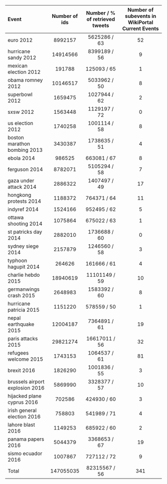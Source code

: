 | Event | Number of ids | Number / % of retrieved tweets | Number of subevents in WikiPortal Current Events |
| :---- | :--------------: | :----------------------------: | :----------------------------------------------: |
| euro 2012 | 8992157 | 5625286 / 63 | 52 |
| hurricane sandy 2012 | 14914566 | 8399189 / 56 | 9 |
| mexican election 2012 | 191788 | 125093 / 65 | 1 |
| obama romney 2012 | 10146517 | 5033962 / 50 | 8 |
| superbowl 2012 | 1659475 | 1027944 / 62 | 2 |
| sxsw 2012 | 1563448 | 1129197 / 72 | 0 |
| us election 2012 | 1740258 | 1001114 / 58 | 8 |
| boston marathon bombing 2013 | 3430387 | 1738635 / 51 | 4 |
| ebola 2014 | 986525 | 663081 / 67 | 8 |
| ferguson 2014 | 8782071 | 5105294 / 58 | 7 |
| gaza under attack 2014 | 2886322 | 1407497 / 49 | 17 |
| hongkong protests 2014 | 1188372 | 764371 / 64 | 11 |
| indyref 2014 | 1524166 | 952495 / 62 | 5 |
| ottawa shooting 2014 | 1075864 | 675022 / 63 | 1 |
| st patricks day 2014 | 2882010 | 1736688 / 60 | 0 |
| sydney siege 2014 | 2157879 | 1246560 / 58 | 3 |
| typhoon hagupit 2014 | 264626 | 161666 / 61 | 4 |
| charlie hebdo 2015 | 18940619 | 11101149 / 59 | 10 |
| germanwings crash 2015 | 2648983 | 1583392 / 60 | 8 |
| hurricane patricia 2015 | 1151220 | 578559 / 50 | 1 |
| nepal earthquake 2015 | 12004187 | 7364891 / 61 | 19 |
| paris attacks 2015 | 29821274 | 16617011 / 56 | 32 |
| refugees welcome 2015 | 1743153 | 1064537 / 61 | 81 |
| brexit 2016 | 1826290 | 1001836 / 55 | 3 |
| brussels airport explosion 2016 | 5869990 | 3328377 / 57 | 10 |
| hijacked plane cyprus 2016 | 702586 | 424930 / 60 | 3 |
| irish general election 2016 | 758803 | 541989 / 71 | 4 |
| lahore blast 2016 | 1149253 | 685922 / 60 | 2 |
| panama papers 2016 | 5044379 | 3368653 / 67 | 19 |
| sismo ecuador 2016 | 1007867 | 727112 / 72 | 9 |
| Total | 147055035 | 82315567 / 56 | 341 |